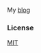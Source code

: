 My [blog](http://blog.brakmic.com)


### License 

<a href="https://github.com/brakmic/brakmic/blob/master/LICENSE">MIT</a>
